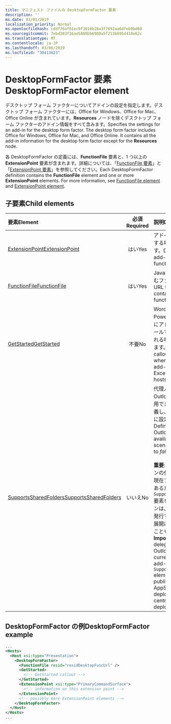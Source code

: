 ```yaml
---
title: マニフェスト ファイルの DesktopFormFactor 要素
description: ''
ms.date: 03/01/2019
localization_priority: Normal
ms.openlocfilehash: cddf76af01ec9f3016b28a3f7692aa6dfeb9bd60
ms.sourcegitcommit: 7ebd383f16ae5809bb6980a5f213b695d410e62c
ms.translationtype: MT
ms.contentlocale: ja-JP
ms.lasthandoff: 03/06/2019
ms.locfileid: "30413623"
---
```

# <a name="desktopformfactor-element"></a><span data-ttu-id="6a30a-102">DesktopFormFactor 要素</span><span class="sxs-lookup"><span data-stu-id="6a30a-102">DesktopFormFactor element</span></span>

<span data-ttu-id="6a30a-p101">デスクトップ フォーム ファクターについてアドインの設定を指定します。デスクトップ フォーム ファクターには、Office for Windows、Office for Mac、Office Online が含まれています。**Resources** ノードを除くデスクトップ フォーム ファクターのアドイン情報をすべて含みます。</span><span class="sxs-lookup"><span data-stu-id="6a30a-p101">Specifies the settings for an add-in for the desktop form factor. The desktop form factor includes Office for Windows, Office for Mac, and Office Online. It contains all the add-in information for the desktop form factor except for the  **Resources** node.</span></span>

<span data-ttu-id="6a30a-p102">各 DesktopFormFactor の定義には、**FunctionFile** 要素と、1 つ以上の **ExtensionPoint** 要素が含まれます。詳細については、「[FunctionFile 要素](functionfile.md)」と「[ExtensionPoint 要素](extensionpoint.md)」を参照してください。</span><span class="sxs-lookup"><span data-stu-id="6a30a-p102">Each DesktopFormFactor definition contains the  **FunctionFile** element and one or more **ExtensionPoint** elements. For more information, see [FunctionFile element](functionfile.md) and [ExtensionPoint element](extensionpoint.md).</span></span>

## <a name="child-elements"></a><span data-ttu-id="6a30a-108">子要素</span><span class="sxs-lookup"><span data-stu-id="6a30a-108">Child elements</span></span>

| <span data-ttu-id="6a30a-109">要素</span><span class="sxs-lookup"><span data-stu-id="6a30a-109">Element</span></span>                               | <span data-ttu-id="6a30a-110">必須</span><span class="sxs-lookup"><span data-stu-id="6a30a-110">Required</span></span> | <span data-ttu-id="6a30a-111">説明</span><span class="sxs-lookup"><span data-stu-id="6a30a-111">Description</span></span>  |
|:--------------------------------------|:--------:|:-------------|
| [<span data-ttu-id="6a30a-112">ExtensionPoint</span><span class="sxs-lookup"><span data-stu-id="6a30a-112">ExtensionPoint</span></span>](extensionpoint.md)   | <span data-ttu-id="6a30a-113">はい</span><span class="sxs-lookup"><span data-stu-id="6a30a-113">Yes</span></span>      | <span data-ttu-id="6a30a-114">アドインが機能を公開する場所を定義します。</span><span class="sxs-lookup"><span data-stu-id="6a30a-114">Defines where an add-in exposes functionality.</span></span> |
| [<span data-ttu-id="6a30a-115">FunctionFile</span><span class="sxs-lookup"><span data-stu-id="6a30a-115">FunctionFile</span></span>](functionfile.md)       | <span data-ttu-id="6a30a-116">はい</span><span class="sxs-lookup"><span data-stu-id="6a30a-116">Yes</span></span>      | <span data-ttu-id="6a30a-117">JavaScript 関数を含むファイルの URL。</span><span class="sxs-lookup"><span data-stu-id="6a30a-117">A URL to a file that contains JavaScript functions.</span></span>|
| [<span data-ttu-id="6a30a-118">GetStarted</span><span class="sxs-lookup"><span data-stu-id="6a30a-118">GetStarted</span></span>](getstarted.md)           | <span data-ttu-id="6a30a-119">不要</span><span class="sxs-lookup"><span data-stu-id="6a30a-119">No</span></span>       | <span data-ttu-id="6a30a-120">Word、Excel、または PowerPoint のホストにアドインをインストールするときに表示される吹き出しを定義します。</span><span class="sxs-lookup"><span data-stu-id="6a30a-120">Defines the callout that appears when installing the add-in in Word, Excel, or PowerPoint hosts.</span></span> |
| [<span data-ttu-id="6a30a-121">SupportsSharedFolders</span><span class="sxs-lookup"><span data-stu-id="6a30a-121">SupportsSharedFolders</span></span>](supportssharedfolders.md) | <span data-ttu-id="6a30a-122">いいえ</span><span class="sxs-lookup"><span data-stu-id="6a30a-122">No</span></span> | <span data-ttu-id="6a30a-123">代理人のシナリオで Outlook アドインを使用できるかどうかを定義し、既定では *false* に設定します。</span><span class="sxs-lookup"><span data-stu-id="6a30a-123">Defines whether the Outlook add-in is available in delegate scenarios and is set to *false* by default.</span></span><br><br><span data-ttu-id="6a30a-124">**重要**: Outlook アドインの代理人アクセスは現在プレビュー段階であるため、この`SupportSharedFolders`要素を使用するアドインは、appsource に発行することも、一元展開によって展開することもできません。</span><span class="sxs-lookup"><span data-stu-id="6a30a-124">**Important**: Because delegate access for Outlook add-ins is currently in preview, add-ins that use the `SupportSharedFolders` element cannot be published to AppSource or deployed via centralized deployment.</span></span> |

## <a name="desktopformfactor-example"></a><span data-ttu-id="6a30a-125">DesktopFormFactor の例</span><span class="sxs-lookup"><span data-stu-id="6a30a-125">DesktopFormFactor example</span></span>

```xml
...
<Hosts>
  <Host xsi:type="Presentation">
    <DesktopFormFactor>
      <FunctionFile resid="residDesktopFuncUrl" />
      <GetStarted>
        <!-- GetStarted callout -->
      </GetStarted>
      <ExtensionPoint xsi:type="PrimaryCommandSurface">
        <!-- information on this extension point -->
      </ExtensionPoint>
      <!-- possibly more ExtensionPoint elements -->
    </DesktopFormFactor>
  </Host>
</Hosts>
...
```
